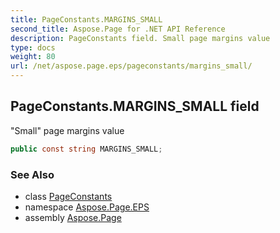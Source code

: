 ```yaml
---
title: PageConstants.MARGINS_SMALL
second_title: Aspose.Page for .NET API Reference
description: PageConstants field. Small page margins value
type: docs
weight: 80
url: /net/aspose.page.eps/pageconstants/margins_small/
---
```

## PageConstants.MARGINS_SMALL field

"Small" page margins value

```csharp
public const string MARGINS_SMALL;
```

### See Also

* class [PageConstants](../)
* namespace [Aspose.Page.EPS](../../pageconstants/)
* assembly [Aspose.Page](../../../)


